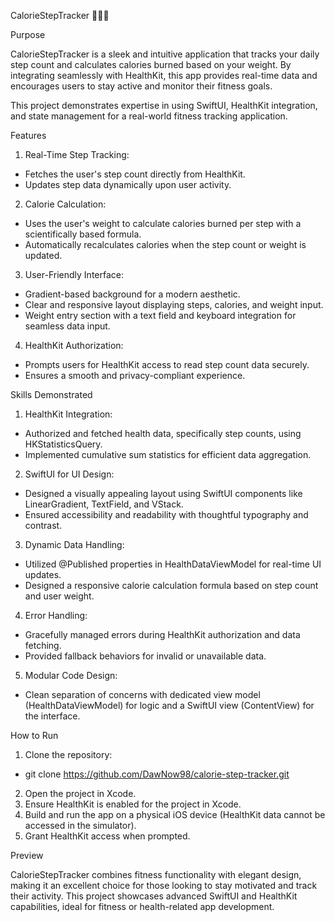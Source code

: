 CalorieStepTracker 🚶‍♂️🔥


Purpose

CalorieStepTracker is a sleek and intuitive application that tracks your daily step count and calculates calories burned based on your weight. By integrating seamlessly with HealthKit, this app provides real-time data and encourages users to stay active and monitor their fitness goals.

This project demonstrates expertise in using SwiftUI, HealthKit integration, and state management for a real-world fitness tracking application.


Features
1. Real-Time Step Tracking:
- Fetches the user's step count directly from HealthKit.
- Updates step data dynamically upon user activity.
2. Calorie Calculation:
- Uses the user's weight to calculate calories burned per step with a scientifically based formula.
- Automatically recalculates calories when the step count or weight is updated.
3. User-Friendly Interface:
- Gradient-based background for a modern aesthetic.
- Clear and responsive layout displaying steps, calories, and weight input.
- Weight entry section with a text field and keyboard integration for seamless data input.
4. HealthKit Authorization:
- Prompts users for HealthKit access to read step count data securely.
- Ensures a smooth and privacy-compliant experience.


Skills Demonstrated
1. HealthKit Integration:
- Authorized and fetched health data, specifically step counts, using HKStatisticsQuery.
- Implemented cumulative sum statistics for efficient data aggregation.
2. SwiftUI for UI Design:
- Designed a visually appealing layout using SwiftUI components like LinearGradient, TextField, and VStack.
- Ensured accessibility and readability with thoughtful typography and contrast.
3. Dynamic Data Handling:
- Utilized @Published properties in HealthDataViewModel for real-time UI updates.
- Designed a responsive calorie calculation formula based on step count and user weight.
4. Error Handling:
- Gracefully managed errors during HealthKit authorization and data fetching.
- Provided fallback behaviors for invalid or unavailable data.
5. Modular Code Design:
- Clean separation of concerns with dedicated view model (HealthDataViewModel) for logic and a SwiftUI view (ContentView) for the interface.


How to Run
1. Clone the repository:
- git clone https://github.com/DawNow98/calorie-step-tracker.git
2. Open the project in Xcode.
3. Ensure HealthKit is enabled for the project in Xcode.
4. Build and run the app on a physical iOS device (HealthKit data cannot be accessed in the simulator).
5. Grant HealthKit access when prompted.


Preview

CalorieStepTracker combines fitness functionality with elegant design, making it an excellent choice for those looking to stay motivated and track their activity. This project showcases advanced SwiftUI and HealthKit capabilities, ideal for fitness or health-related app development.
